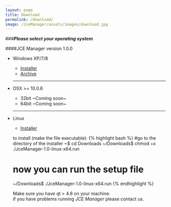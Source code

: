 ```yaml
---
layout: page
title: Download
permalink: /download/
image: /JceManager/assets/images/download.jpg
---
```



###***Please select your operating system***
<br>

####<i class="fa fa-download"></i>JCE Manager version 1.0.0
<br>

 - <i class="fa fa-windows"></i> Windows XP/7/8
 	- <i class="fa fa-wrench"></i> [Installer][winInstaller]
 	- <i class="fa fa-archive"></i> [Archive][winArch]

 	---


 - <i class="fa fa-apple"></i> OSX >= 10.0.6
  	- 32bit ~Coming soon~
 	- 64bit	~Coming soon~

 	---

 - <i class="fa fa-linux"></i> Linux
 	- <i class="fa fa-wrench"></i> [Installer][linux] 

 	to install (make the file executable):
 	{% highlight bash %}
	#go to the directory of the installer
	~$ cd Downloads
	~/Downloads$ chmod +x ./JceManager-1.0-linux-x64.run
	# now you can run the setup file
	~/Downloads$ ./JceManager-1.0-linux-x64.run
	{% endhighlight %}
	
	Make sure you have qt > 4.8 on your machine.<br> 
	if you have problems running *JCE Manager* please contact us.


[winInstaller]: ../assets/bin/windows/setup.exe
[winArch]: ../assets/bin/windows/jceManager.rar
[mac32]: /assets/images/os-icons/windows.jpg
[mac64]: /assets/images/os-icons/windows.jpg
[linux]: ../assets/bin/linux/JceManager-1.0-linux-x64.run

